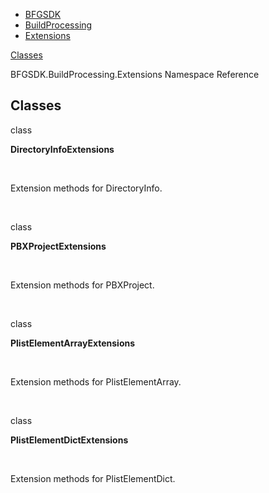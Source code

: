   - [BFGSDK](namespace_b_f_g_s_d_k.html)
  - [BuildProcessing](namespace_b_f_g_s_d_k_1_1_build_processing.html)
  - [Extensions](namespace_b_f_g_s_d_k_1_1_build_processing_1_1_extensions.html)

[Classes](#nested-classes)

BFGSDK.BuildProcessing.Extensions Namespace Reference

##  Classes

class  

**DirectoryInfoExtensions**

 

Extension methods for DirectoryInfo.  

 

class  

**PBXProjectExtensions**

 

Extension methods for PBXProject.  

 

class  

**PlistElementArrayExtensions**

 

Extension methods for PlistElementArray.  

 

class  

**PlistElementDictExtensions**

 

Extension methods for PlistElementDict.
